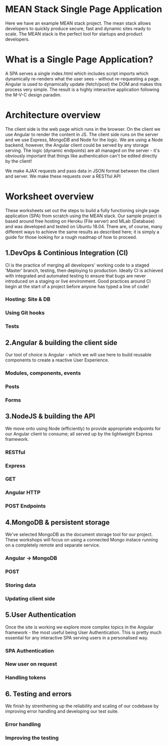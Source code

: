 # MEAN Stack Single Page Application
Here we have an example MEAN stack project. The mean stack allows developers to quickly produce secure, fast and dynamic sites ready to scale. The MEAN stack is the perfect tool for startups and product developers. 

# What is a Single Page Application?
A SPA serves a single index.html which includes script imports which dynamically re-renders what the user sees - without re-requesting a page. Angular is used to dynamically update (fetch/post) the DOM and makes this process very simple. The result is a highly interactive application following the M-V-C design paradim. 

# Architecture overview
The client side is the web page which runs in the browser. On the client we use Angular to render the content in JS. The client side runs on the server and we use Express, MongoDB and Node for the logic. We are using a Node backend, however, the Angular client could be served by any storage serving. The logic (dynamic endpoints) are all managed on the server - it's obviously important that things like authentication can't be edited directly by the client! 

We make AJAX requests and pass data in JSON format between the client and server. We make these requests over a RESTful API

# Worksheet overview
These worksheets set out the steps to build a fully functioning single page application (SPA) from scratch using the MEAN stack. Our sample project is based around free hosting on Heroku (File server) and MLab (Database) and was developed and tested on Ubuntu 18.04. There are, of course, many different ways to achieve the same results as described here; it is simply a guide for those looking for a rough roadmap of how to proceed.

## 1.DevOps & Continious Integration (CI)
CI is the practice of merging all developers' working code to a staged 'Master' branch, testing, then deploying to production. Ideally CI is achieved with integrated and automated testing to ensure that bugs are never introduced on a staging or live environment. Good practices around CI begin at the start of a project before anyone has typed a line of code! 
### Hosting: Site & DB
### Using Git hooks
### Tests

## 2.Angular & building the client side
Our tool of choice is Angular - which we will use here to build reusable components to create a reactive User Experience.
### Modules, components, events
### Posts
### Forms

## 3.NodeJS & building the API
We move onto using Node (efficiently) to provide appropriate endpoints for our Angular client to consume; all served up by the lightweight Express framework.
### RESTful
### Express
### GET
### Angular HTTP
### POST Endpoints

## 4.MongoDB & persistent storage
We've selected MongoDB as the document storage tool for our project. These workshops will focus on using a connected Mongo instace running on a completely remote and separate service. 
### Angular -> MongoDB
### POST
### Storing data
### Updating client side

## 5.User Authentication
Once the site is working we explore more complex topics in the Angular framework - the most useful being User Authentication. This is pretty much essential for any interactive SPA serving users in a personalised way. 
### SPA Authentication
### New user on request
### Handling tokens

## 6. Testing and errors
We finish by strenthening up the reliability and scaling of our codebase by improving error handling and developing our test suite. 
### Error handling
### Improving the testing




